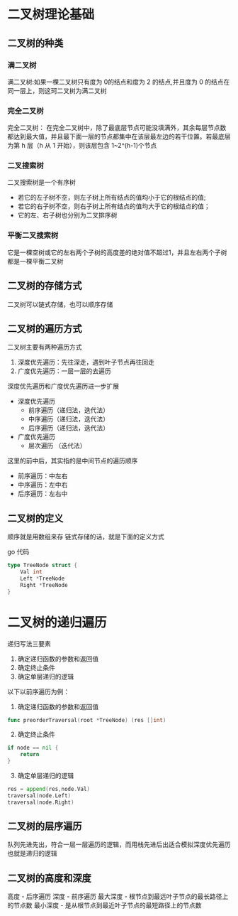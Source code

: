 # 二叉树理论基础
## 二叉树的种类
### 满二叉树
满二叉树:如果一棵二叉树只有度为 0的结点和度为 2 的结点,并且度为 0 的结点在同一层上，则这珂二叉树为满二叉树

### 完全二叉树
完全二叉树： 在完全二叉树中，除了最底层节点可能没填满外，其余每层节点数都达到最大值，并且最下面一层的节点都集中在该层最左边的若干位置。若最底层为第 h 层（h 从 1 开始），则该层包含 1~2^(h-1)个节点

### 二叉搜索树
二叉搜索树是一个有序树
- 若它的左子树不空，则左子树上所有结点的值均小于它的根结点的值;
- 若它的右子树不空，则右子树上所有结点的值均大于它的根结点的值；
- 它的左、右子树也分别为二叉排序树

### 平衡二叉搜索树
它是一棵空树或它的左右两个子树的高度差的绝对值不超过1，并且左右两个子树都是一棵平衡二叉树

## 二叉树的存储方式
二叉树可以链式存储，也可以顺序存储

## 二叉树的遍历方式
二叉树主要有两种遍历方式

1. 深度优先遍历：先往深走，遇到叶子节点再往回走
2. 广度优先遍历：一层一层的去遍历

深度优先遍历和广度优先遍历进一步扩展
- 深度优先遍历
  - 前序遍历（递归法，迭代法）
  - 中序遍历（递归法，迭代法）
  - 后序遍历（递归法，迭代法）
- 广度优先遍历
  - 层次遍历 （迭代法）

这里的前中后，其实指的是中间节点的遍历顺序
- 前序遍历：中左右
- 中序遍历：左中右
- 后序遍历：左右中

## 二叉树的定义
顺序就是用数组来存
链式存储的话，就是下面的定义方式

go 代码
```go
type TreeNode struct {
    Val int
    Left *TreeNode
    Right *TreeNode
}
```
# 二叉树的递归遍历

递归写法三要素
1. 确定递归函数的参数和返回值
2. 确定终止条件
3. 确定单层递归的逻辑

以下以前序遍历为例：
1. 确定递归函数的参数和返回值
```go
func preorderTraversal(root *TreeNode) (res []int)
```
2. 确定终止条件
```go
if node == nil {
    return
}
```
3. 确定单层递归的逻辑
```go
res = append(res,node.Val)
traversal(node.Left)
traversal(node.Right)
```
## 二叉树的层序遍历
队列先进先出，符合一层一层遍历的逻辑，而用栈先进后出适合模拟深度优先遍历也就是递归的逻辑

## 二叉树的高度和深度
高度 - 后序遍历
深度 - 前序遍历
最大深度 - 根节点到最远叶子节点的最长路径上的节点数
最小深度 - 是从根节点到最近叶子节点的最短路径上的节点数